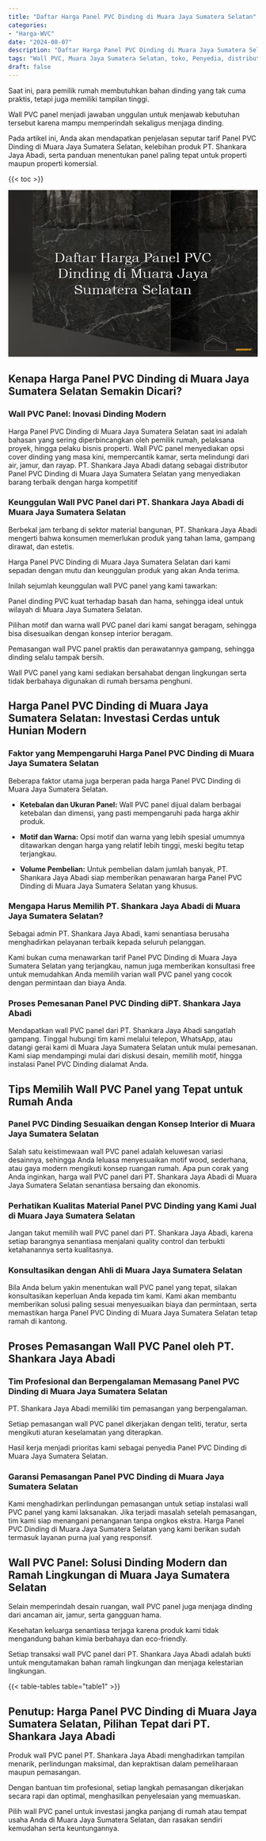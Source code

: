 ```yaml
---
title: "Daftar Harga Panel PVC Dinding di Muara Jaya Sumatera Selatan"
categories: 
- "Harga-WVC"
date: "2024-08-07"
description: "Daftar Harga Panel PVC Dinding di Muara Jaya Sumatera Selatan bagi rumah, kantor, serta ritel. Panel unggulan, pilihan motif, variasi warna elegan, beserta jasa penempatan oleh tenaga ahli berpengalaman dan jaminan resmi!|Servis penjualan Panel PVC Dinding di Muara Jaya Sumatera Selatan untuk kebutuhan hunian, office, atau gerai, beserta material unggulan dan pemasangan oleh tenaga ahli ahli serta jaminan resmi.|Solusi Panel PVC Dinding di Muara Jaya Sumatera Selatan yang andal bagi tempat tinggal, office, dan toko, bersama material unggulan dan instalasi dikerjakan oleh tenaga ahli ahli dan jaminan resmi.|Penyediaan Panel PVC Dinding di Muara Jaya Sumatera Selatan bagi hunian, kantor, dan gerai, dengan produk berkualitas dan instalasi dikerjakan oleh teknisi berpengalaman, disertai beserta jaminan resmi.}"
tags: "Wall PVC, Muara Jaya Sumatera Selatan, toko, Penyedia, distributor"
draft: false
---
```


Saat ini, para pemilik rumah membutuhkan bahan dinding yang tak cuma praktis, tetapi juga memiliki tampilan tinggi.

Wall PVC panel menjadi jawaban unggulan untuk menjawab kebutuhan tersebut karena mampu memperindah sekaligus menjaga dinding.

Pada artikel ini, Anda akan mendapatkan penjelasan seputar tarif Panel PVC Dinding di Muara Jaya Sumatera Selatan, kelebihan produk PT. Shankara Jaya Abadi, serta panduan menentukan panel paling tepat untuk properti maupun properti komersial.

{{< toc >}}

![Daftar Harga Panel PVC Dinding di Muara Jaya Sumatera Selatan](/images/Harga-WVC/Daftar-Harga-Panel-PVC-Dinding-di-Muara-Jaya-Sumatera-Selatan.png)


## Kenapa Harga Panel PVC Dinding di Muara Jaya Sumatera Selatan Semakin Dicari?

### Wall PVC Panel: Inovasi Dinding Modern

Harga Panel PVC Dinding di Muara Jaya Sumatera Selatan saat ini adalah bahasan yang sering diperbincangkan oleh pemilik rumah, pelaksana proyek, hingga pelaku bisnis properti. Wall PVC panel menyediakan opsi cover dinding yang masa kini, mempercantik kamar, serta melindungi dari air, jamur, dan rayap. PT. Shankara Jaya Abadi datang sebagai distributor Panel PVC Dinding di Muara Jaya Sumatera Selatan yang menyediakan barang terbaik dengan harga kompetitif

### Keunggulan Wall PVC Panel dari PT. Shankara Jaya Abadi di Muara Jaya Sumatera Selatan

Berbekal jam terbang di sektor material bangunan, PT. Shankara Jaya Abadi mengerti bahwa konsumen memerlukan produk yang tahan lama, gampang dirawat, dan estetis.

Harga Panel PVC Dinding di Muara Jaya Sumatera Selatan dari kami sepadan dengan mutu dan keunggulan produk yang akan Anda terima.

Inilah sejumlah keunggulan wall PVC panel yang kami tawarkan:

Panel dinding PVC kuat terhadap basah dan hama, sehingga ideal untuk wilayah di Muara Jaya Sumatera Selatan.

Pilihan motif dan warna wall PVC panel dari kami sangat beragam, sehingga bisa disesuaikan dengan konsep interior beragam.

Pemasangan wall PVC panel praktis dan perawatannya gampang, sehingga dinding selalu tampak bersih.

Wall PVC panel yang kami sediakan bersahabat dengan lingkungan serta tidak berbahaya digunakan di rumah bersama penghuni.

## Harga Panel PVC Dinding di Muara Jaya Sumatera Selatan: Investasi Cerdas untuk Hunian Modern

### Faktor yang Mempengaruhi Harga Panel PVC Dinding di Muara Jaya Sumatera Selatan

Beberapa faktor utama juga berperan pada harga Panel PVC Dinding di Muara Jaya Sumatera Selatan.

- **Ketebalan dan Ukuran Panel:** Wall PVC panel dijual dalam berbagai ketebalan dan dimensi, yang pasti mempengaruhi pada harga akhir produk.

- **Motif dan Warna:** Opsi motif dan warna yang lebih spesial umumnya ditawarkan dengan harga yang relatif lebih tinggi, meski begitu tetap terjangkau.

- **Volume Pembelian:** Untuk pembelian dalam jumlah banyak, PT. Shankara Jaya Abadi siap memberikan penawaran harga Panel PVC Dinding di Muara Jaya Sumatera Selatan yang khusus.

### Mengapa Harus Memilih PT. Shankara Jaya Abadi di Muara Jaya Sumatera Selatan?

Sebagai admin PT. Shankara Jaya Abadi, kami senantiasa berusaha menghadirkan pelayanan terbaik kepada seluruh pelanggan.

Kami bukan cuma menawarkan tarif Panel PVC Dinding di Muara Jaya Sumatera Selatan yang terjangkau, namun juga memberikan konsultasi free untuk memudahkan Anda memilih varian wall PVC panel yang cocok dengan permintaan dan biaya Anda.

### Proses Pemesanan Panel PVC Dinding diPT. Shankara Jaya Abadi

Mendapatkan wall PVC panel dari PT. Shankara Jaya Abadi sangatlah gampang. Tinggal hubungi tim kami melalui telepon, WhatsApp, atau datangi gerai kami di Muara Jaya Sumatera Selatan untuk mulai pemesanan. Kami siap mendampingi mulai dari diskusi desain, memilih motif, hingga instalasi Panel PVC Dinding dialamat Anda.

## Tips Memilih Wall PVC Panel yang Tepat untuk Rumah Anda

### Panel PVC Dinding Sesuaikan dengan Konsep Interior di Muara Jaya Sumatera Selatan

Salah satu keistimewaan wall PVC panel adalah keluwesan variasi desainnya, sehingga Anda leluasa menyesuaikan motif wood, sederhana, atau gaya modern mengikuti konsep ruangan rumah. Apa pun corak yang Anda inginkan, harga wall PVC panel dari PT. Shankara Jaya Abadi di Muara Jaya Sumatera Selatan senantiasa bersaing dan ekonomis.

### Perhatikan Kualitas Material Panel PVC Dinding yang Kami Jual di Muara Jaya Sumatera Selatan

Jangan takut memilih wall PVC panel dari PT. Shankara Jaya Abadi, karena setiap barangnya senantiasa menjalani quality control dan terbukti ketahanannya serta kualitasnya.

### Konsultasikan dengan Ahli di Muara Jaya Sumatera Selatan

Bila Anda belum yakin menentukan wall PVC panel yang tepat, silakan konsultasikan keperluan Anda kepada tim kami. Kami akan membantu memberikan solusi paling sesuai menyesuaikan biaya dan permintaan, serta memastikan harga Panel PVC Dinding di Muara Jaya Sumatera Selatan tetap ramah di kantong.

## Proses Pemasangan Wall PVC Panel oleh PT. Shankara Jaya Abadi

### Tim Profesional dan Berpengalaman Memasang Panel PVC Dinding di Muara Jaya Sumatera Selatan

PT. Shankara Jaya Abadi memiliki tim pemasangan yang berpengalaman.

Setiap pemasangan wall PVC panel dikerjakan dengan teliti, teratur, serta mengikuti aturan keselamatan yang diterapkan.

Hasil kerja menjadi prioritas kami sebagai penyedia Panel PVC Dinding di Muara Jaya Sumatera Selatan.

### Garansi Pemasangan Panel PVC Dinding di Muara Jaya Sumatera Selatan

Kami menghadirkan perlindungan pemasangan untuk setiap instalasi wall PVC panel yang kami laksanakan. Jika terjadi masalah setelah pemasangan, tim kami siap menangani penanganan tanpa ongkos ekstra. Harga Panel PVC Dinding di Muara Jaya Sumatera Selatan yang kami berikan sudah termasuk layanan purna jual yang responsif.

## Wall PVC Panel: Solusi Dinding Modern dan Ramah Lingkungan di Muara Jaya Sumatera Selatan

Selain memperindah desain ruangan, wall PVC panel juga menjaga dinding dari ancaman air, jamur, serta gangguan hama.

Kesehatan keluarga senantiasa terjaga karena produk kami tidak mengandung bahan kimia berbahaya dan eco-friendly.

Setiap transaksi wall PVC panel dari PT. Shankara Jaya Abadi adalah bukti untuk mengutamakan bahan ramah lingkungan dan menjaga kelestarian lingkungan.

{{< table-tables table="table1" >}}

## Penutup: Harga Panel PVC Dinding di Muara Jaya Sumatera Selatan, Pilihan Tepat dari PT. Shankara Jaya Abadi

Produk wall PVC panel PT. Shankara Jaya Abadi menghadirkan tampilan menarik, perlindungan maksimal, dan kepraktisan dalam pemeliharaan maupun pemasangan.

Dengan bantuan tim profesional, setiap langkah pemasangan dikerjakan secara rapi dan optimal, menghasilkan penyelesaian yang memuaskan.

Pilih wall PVC panel untuk investasi jangka panjang di rumah atau tempat usaha Anda di Muara Jaya Sumatera Selatan, dan rasakan sendiri kemudahan serta keuntungannya.